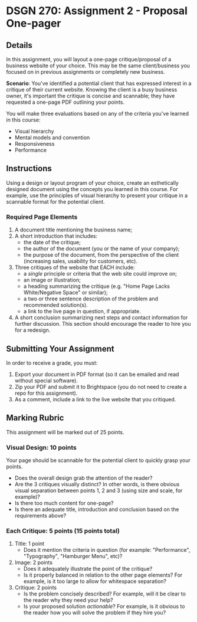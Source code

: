 # DSGN 270: Assignment 2 - Proposal One-pager
## Details
In this assignment, you will layout a one-page critique/proposal of a business website of your choice. This may be the same client/business you focused on in previous assignments or completely new business.

**Scenario**: You've identified a potential client that has expressed interest in a critique of their current website. Knowing the client is a busy business owner, it's important the critique is concise and scannable; they have requested a one-page PDF outlining your points.

You will make three evaluations based on any of the criteria you've learned in this course:
- Visual hierarchy
- Mental models and convention
- Responsiveness
- Performance

## Instructions
Using a design or layout program of your choice, create an esthetically designed document using the concepts you learned in this course. For example, use the principles of visual hierarchy to present your critique in a scannable format for the potential client. 

### Required Page Elements
1. A document title mentioning the business name;
2. A short introduction that includes:
    - the date of the critique;
    - the author of the document (you or the name of your company);
    - the purpose of the document, from the perspective of the client (increasing sales, usability for customers, etc).
3. Three critiques of the website that EACH include:
    - a _single_ principle or criteria that the web site could improve on;
    - an image or illustration;
    - a heading summarizing the critique (e.g. "Home Page Lacks White/Negative Space" or similar);
    - a two or three sentence description of the problem and recommended solution(s).
    - a link to the live page in question, if appropriate.
4. A short conclusion summarizing next steps and contact information for further discussion. This section should encourage the reader to hire you for a redesign.

## Submitting Your Assignment
In order to receive a grade, you must:
1. Export your document in PDF format (so it can be emailed and read without special software).
2. Zip your PDF and submit it to Brightspace (you do not need to create a repo for this assignment).
3. As a comment, include a link to the live website that you critiqued.

## Marking Rubric
This assignment will be marked out of 25 points.

### Visual Design: 10 points 
Your page should be scannable for the potential client to quickly grasp your points.
- Does the overall design grab the attention of the reader?
- Are the 3 critiques visually distinct? In other words, is there obvious visual separation between points 1, 2 and 3 (using size and scale, for example)?
- Is there too much content for one-page?
- Is there an adequate title, introduction and conclusion based on the requirements above?

### Each Critique: 5 points (15 points total)
1. Title: 1 point
    - Does it mention the criteria in question (for example: "Performance", "Typography", "Hamburger Menu", etc)?
2. Image: 2 points
    - Does it adequately illustrate the point of the critique?
    - Is it properly balanced in relation to the other page elements? For example, is it too large to allow for whitespace separation?
3. Critique: 2 points
    - Is the problem concisely described? For example, will it be clear to the reader why they need your help?
    - Is your proposed solution _actionable_? For example, is it obvious to the reader how you will solve the problem if they hire you?